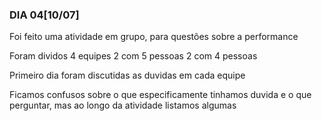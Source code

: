 ### DIA 04[10/07]

Foi feito uma atividade em grupo, para questões sobre a performance

Foram dividos 4 equipes
2 com 5 pessoas
2 com 4 pessoas

Primeiro dia foram discutidas as duvidas em cada equipe

Ficamos confusos sobre o que especificamente tinhamos duvida e o que perguntar, mas ao longo da atividade listamos algumas

